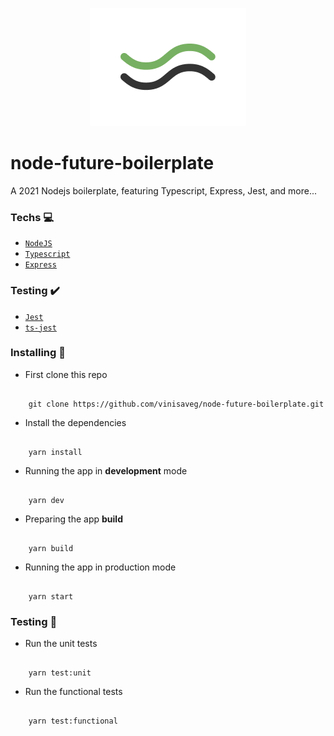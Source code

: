 <p align="center">
   <img src=".github/assets/logo.png"/>
</p>

# node-future-boilerplate

A 2021 Nodejs boilerplate, featuring Typescript, Express, Jest, and more...

### Techs :computer:

- [`NodeJS`](https://nodejs.org/)
- [`Typescript`](https://www.typescriptlang.org)
- [`Express`](https://expressjs.com/)

### Testing :heavy_check_mark:

- [`Jest`](https://jestjs.io)
- [`ts-jest`](https://kulshekhar.github.io/ts-jest/)

### Installing :construction_worker:

- First clone this repo

```

    git clone https://github.com/vinisaveg/node-future-boilerplate.git

```

- Install the dependencies

```

    yarn install

```

- Running the app in **development** mode

```

    yarn dev

```

- Preparing the app **build**

```

    yarn build

```

- Running the app in production mode

```

    yarn start

```

### Testing :rotating_light:

- Run the unit tests

```

    yarn test:unit

```

- Run the functional tests

```

    yarn test:functional

```

